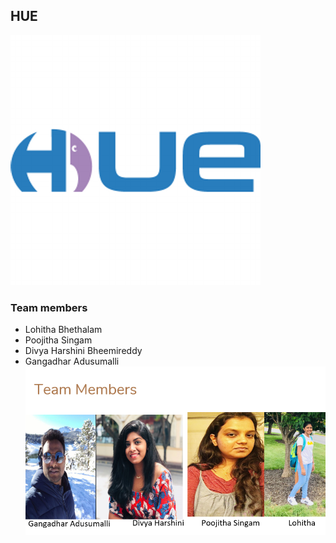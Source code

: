 ## HUE
 ![](https://github.com/lohithabhethalam/Hue/blob/master/images/hue_logo.png)
  ### Team members
  * Lohitha Bhethalam
  * Poojitha Singam
  * Divya Harshini Bheemireddy
  * Gangadhar Adusumalli
  ![](https://github.com/lohithabhethalam/Hue/blob/master/images/Screenshot%20(73).png)
